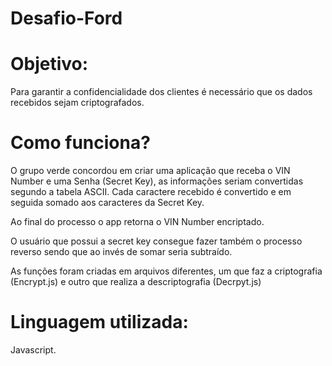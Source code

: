 # Desafio-Ford

# Objetivo:
Para garantir a confidencialidade dos clientes é necessário que os dados recebidos sejam criptografados.

# Como funciona?
O grupo verde concordou em criar uma aplicação que receba o VIN Number e uma Senha (Secret Key), as informações seriam convertidas segundo a tabela ASCII. Cada caractere recebido é convertido e em seguida somado aos caracteres da Secret Key.

Ao final do processo o app retorna o VIN Number encriptado.

O usuário que possui a secret key consegue fazer também o processo reverso sendo que ao invés de somar seria subtraído.

As funções foram criadas em arquivos diferentes, um que faz a criptografia (Encrypt.js) e outro que realiza a descriptografia (Decrpyt.js)

# Linguagem utilizada:
Javascript.
